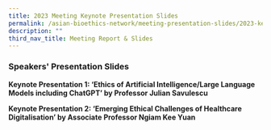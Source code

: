```yaml
---
title: 2023 Meeting Keynote Presentation Slides
permalink: /asian-bioethics-network/meeting-presentation-slides/2023-keynote/
description: ""
third_nav_title: Meeting Report & Slides
---
```

### **Speakers' Presentation Slides**

**Keynote Presentation 1: ‘Ethics of Artificial Intelligence/Large Language Models including ChatGPT’ by Professor Julian Savulescu** [](/files/Asian%20Bioethics%20Network/presentation%20by%20prof%20julian%20savulescu.pdf)

**Keynote Presentation 2: ‘Emerging Ethical Challenges of Healthcare Digitalisation’ by Associate Professor Ngiam Kee Yuan**[](/files/Asian%20Bioethics%20Network/presentation%20by%20aprof%20ngiam%20kee%20yuan.pdf)